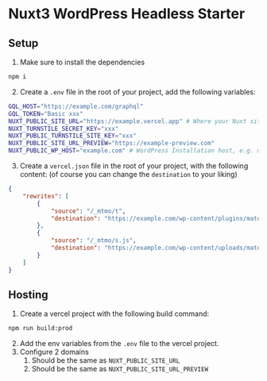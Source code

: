 # Nuxt3 WordPress Headless Starter

## Setup

1. Make sure to install the dependencies

```bash
npm i
```

2. Create a `.env` file in the root of your project, add the following variables:

```bash
GQL_HOST="https://example.com/graphql"
GQL_TOKEN="Basic xxx"
NUXT_PUBLIC_SITE_URL="https://example.vercel.app" # Where your Nuxt site is deployed to
NUXT_TURNSTILE_SECRET_KEY="xxx"
NUXT_PUBLIC_TURNSTILE_SITE_KEY="xxx"
NUXT_PUBLIC_SITE_URL_PREVIEW="https://example-preview.com"
NUXT_PUBLIC_WP_HOST="example.com" # WordPress Installation host, e.g. mywordpressbackend.com
```

3. Create a `vercel.json` file in the root of your project, with the following content:
   (of course you can change the `destination` to your liking)

```json
{
	"rewrites": [
		{
			"source": "/_mtmo/t",
			"destination": "https://example.com/wp-content/plugins/matomo/app/matomo.php"
		},
		{
			"source": "/_mtmo/s.js",
			"destination": "https://example.com/wp-content/uploads/matomo/matomo.js"
		}
	]
}
```

## Hosting

1. Create a vercel project with the following build command:

```bash
npm run build:prod
```

2. Add the env variables from the `.env` file to the vercel project.
3. Configure 2 domains
    1. Should be the same as `NUXT_PUBLIC_SITE_URL`
    2. Should be the same as `NUXT_PUBLIC_SITE_URL_PREVIEW`
